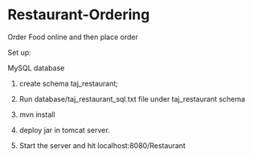 # Restaurant-Ordering
Order Food online and then place order


Set up:

MySQL database 

1. create schema taj_restaurant;
2. Run database/taj_restaurant_sql.txt file under taj_restaurant schema

3. mvn install 
4. deploy jar in tomcat server.
5. Start the server and hit localhost:8080/Restaurant